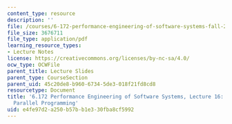 ```yaml
---
content_type: resource
description: ''
file: /courses/6-172-performance-engineering-of-software-systems-fall-2018/e4fe97d2a250b57bb1e330fba8cf5992_MIT6_172F18_lec16.pdf
file_size: 3676711
file_type: application/pdf
learning_resource_types:
- Lecture Notes
license: https://creativecommons.org/licenses/by-nc-sa/4.0/
ocw_type: OCWFile
parent_title: Lecture Slides
parent_type: CourseSection
parent_uid: 45c20de8-b960-6734-5de3-018f21fd8cd8
resourcetype: Document
title: '6.172 Performance Engineering of Software Systems, Lecture 16: Nondeterministic
  Parallel Programming'
uid: e4fe97d2-a250-b57b-b1e3-30fba8cf5992
---
```

